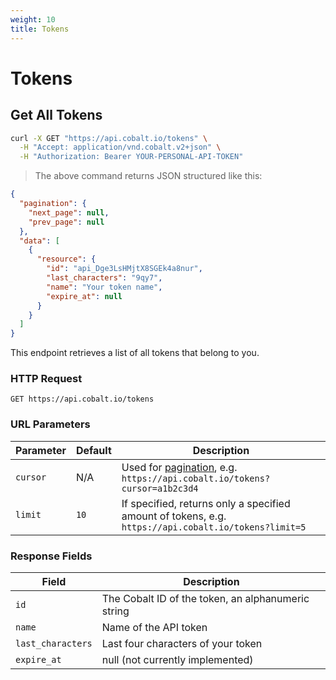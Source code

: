 ```yaml
---
weight: 10
title: Tokens
---
```


# Tokens

## Get All Tokens

```sh
curl -X GET "https://api.cobalt.io/tokens" \
  -H "Accept: application/vnd.cobalt.v2+json" \
  -H "Authorization: Bearer YOUR-PERSONAL-API-TOKEN"
```

> The above command returns JSON structured like this:

```json
{
  "pagination": {
    "next_page": null,
    "prev_page": null
  },
  "data": [
    {
      "resource": {
        "id": "api_Dge3LsHMjtX8SGEk4a8nur",
        "last_characters": "9qy7",
        "name": "Your token name",
        "expire_at": null
      }
    }
  ]
}
```

This endpoint retrieves a list of all tokens that belong to you.

### HTTP Request

`GET https://api.cobalt.io/tokens`

### URL Parameters

| Parameter | Default | Description                                                                                          |
|-----------|---------|------------------------------------------------------------------------------------------------------|
| `cursor`  | N/A     | Used for [pagination](./#pagination), e.g. `https://api.cobalt.io/tokens?cursor=a1b2c3d4`            |
| `limit`   | `10`    | If specified, returns only a specified amount of tokens, e.g. `https://api.cobalt.io/tokens?limit=5` |

### Response Fields

| Field             | Description                                         |
|-------------------|-----------------------------------------------------|
| `id`              | The Cobalt ID of the token, an alphanumeric string  |
| `name`            | Name of the API token                               |
| `last_characters` | Last four characters of your token                  |
| `expire_at`       | null (not currently implemented)                    |
